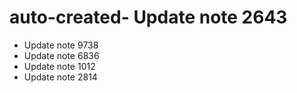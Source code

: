 # auto-created- Update note 2643
- Update note 9738
- Update note 6836
- Update note 1012
- Update note 2814
